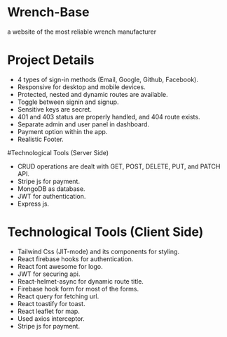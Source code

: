 # Wrench-Base
a website of the most reliable wrench manufacturer
# Project Details
- 4 types of sign-in methods (Email, Google, Github, Facebook).
- Responsive for desktop and mobile devices.
- Protected, nested and dynamic routes are available.
- Toggle between signin and signup.
- Sensitive keys are secret.
- 401 and 403 status are properly handled, and 404 route exists.
- Separate admin and user panel in dashboard.
- Payment option within the app.
- Realistic Footer.

#Technological Tools (Server Side)
- CRUD operations are dealt with GET, POST, DELETE, PUT, and PATCH API.
- Stripe js for payment.
- MongoDB as database.
- JWT for authentication.
- Express js.

# Technological Tools (Client Side)
- Tailwind Css (JIT-mode) and its components for styling.
- React firebase hooks for authentication.
- React font awesome for logo.
- JWT for securing api.
- React-helmet-async for dynamic route title.
- Firebase hook form for most of the forms.
- React query for fetching url.
- React toastify for toast.
- React leaflet for map.
- Used axios interceptor.
- Stripe js for payment.
